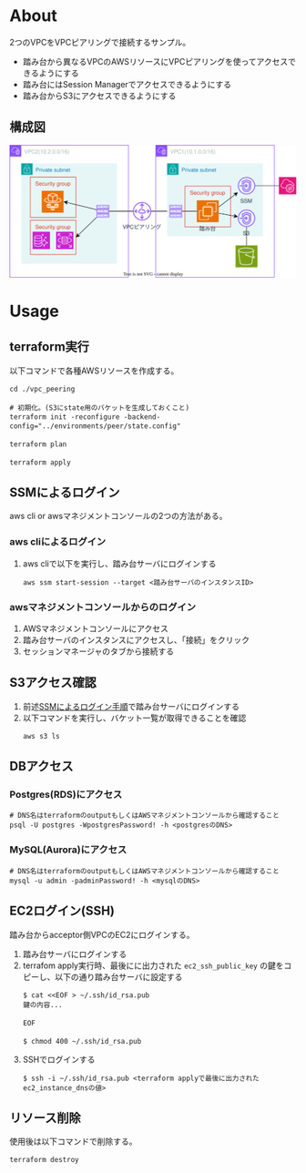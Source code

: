 # About
2つのVPCをVPCピアリングで接続するサンプル。  

- 踏み台から異なるVPCのAWSリソースにVPCピアリングを使ってアクセスできるようにする
- 踏み台にはSession Managerでアクセスできるようにする
- 踏み台からS3にアクセスできるようにする

## 構成図
![](./docs/structure.drawio.svg)

# Usage
## terraform実行
以下コマンドで各種AWSリソースを作成する。

```shell
cd ./vpc_peering

# 初期化。(S3にstate用のバケットを生成しておくこと)
terraform init -reconfigure -backend-config="../environments/peer/state.config"

terraform plan

terraform apply
```

## SSMによるログイン
aws cli or awsマネジメントコンソールの2つの方法がある。  

### aws cliによるログイン
1. aws cliで以下を実行し、踏み台サーバにログインする
   ```shell
   aws ssm start-session --target <踏み台サーバのインスタンスID>
   ```

### awsマネジメントコンソールからのログイン
1. AWSマネジメントコンソールにアクセス
2. 踏み台サーバのインスタンスにアクセスし、「接続」をクリック
3. セッションマネージャのタブから接続する

## S3アクセス確認
1. 前述[SSMによるログイン手順](#SMによるログイン)で踏み台サーバにログインする
2. 以下コマンドを実行し、バケット一覧が取得できることを確認
   ```shell
   aws s3 ls
   ```

## DBアクセス
### Postgres(RDS)にアクセス
```shell
# DNS名はterraformのoutputもしくはAWSマネジメントコンソールから確認すること
psql -U postgres -WpostgresPassword! -h <postgresのDNS>
```

### MySQL(Aurora)にアクセス
```shell
# DNS名はterraformのoutputもしくはAWSマネジメントコンソールから確認すること
mysql -u admin -padminPassword! -h <mysqlのDNS>
```

## EC2ログイン(SSH)
踏み台からacceptor側VPCのEC2にログインする。
1. 踏み台サーバにログインする
2. terrafom apply実行時、最後にに出力された `ec2_ssh_public_key` の鍵をコピーし、以下の通り踏み台サーバに設定する
   ```shell
   $ cat <<EOF > ~/.ssh/id_rsa.pub
   鍵の内容...

   EOF

   $ chmod 400 ~/.ssh/id_rsa.pub
   ```
3. SSHでログインする
   ```shell
   $ ssh -i ~/.ssh/id_rsa.pub <terraform applyで最後に出力されたec2_instance_dnsの値>
   ```

## リソース削除
使用後は以下コマンドで削除する。
```shell
terraform destroy
```
